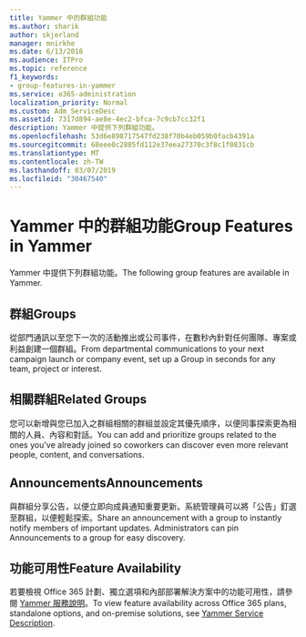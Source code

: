 ```yaml
---
title: Yammer 中的群組功能
ms.author: sharik
author: skjerland
manager: mnirkhe
ms.date: 6/13/2018
ms.audience: ITPro
ms.topic: reference
f1_keywords:
- group-features-in-yammer
ms.service: o365-administration
localization_priority: Normal
ms.custom: Adm_ServiceDesc
ms.assetid: 7317d894-ae8e-4ec2-bfca-7c9cb7cc32f1
description: Yammer 中提供下列群組功能。
ms.openlocfilehash: 53d6e898717547fd238f70b4eb059b0facb4391a
ms.sourcegitcommit: 68eee0c2885fd112e37eea27370c3f8c1f0831cb
ms.translationtype: MT
ms.contentlocale: zh-TW
ms.lasthandoff: 03/07/2019
ms.locfileid: "30467540"
---
```

# <a name="group-features-in-yammer"></a><span data-ttu-id="11141-103">Yammer 中的群組功能</span><span class="sxs-lookup"><span data-stu-id="11141-103">Group Features in Yammer</span></span>

<span data-ttu-id="11141-104">Yammer 中提供下列群組功能。</span><span class="sxs-lookup"><span data-stu-id="11141-104">The following group features are available in Yammer.</span></span>
  
## <a name="groups"></a><span data-ttu-id="11141-105">群組</span><span class="sxs-lookup"><span data-stu-id="11141-105">Groups</span></span>
<span data-ttu-id="11141-106"><a name="bkmk_Groups"> </a></span><span class="sxs-lookup"><span data-stu-id="11141-106"></span></span>

<span data-ttu-id="11141-107">從部門通訊以至您下一次的活動推出或公司事件，在數秒內針對任何團隊、專案或利益創建一個群組。</span><span class="sxs-lookup"><span data-stu-id="11141-107">From departmental communications to your next campaign launch or company event, set up a Group in seconds for any team, project or interest.</span></span>
  
## <a name="related-groups"></a><span data-ttu-id="11141-108">相關群組</span><span class="sxs-lookup"><span data-stu-id="11141-108">Related Groups</span></span>
<span data-ttu-id="11141-109"><a name="bkmk_RelatedGroups"> </a></span><span class="sxs-lookup"><span data-stu-id="11141-109"></span></span>

<span data-ttu-id="11141-110">您可以新增與您已加入之群組相關的群組並設定其優先順序，以便同事探索更為相關的人員、內容和對話。</span><span class="sxs-lookup"><span data-stu-id="11141-110">You can add and prioritize groups related to the ones you've already joined so coworkers can discover even more relevant people, content, and conversations.</span></span>
  
## <a name="announcements"></a><span data-ttu-id="11141-111">Announcements</span><span class="sxs-lookup"><span data-stu-id="11141-111">Announcements</span></span>
<span data-ttu-id="11141-112"><a name="bkmk_Announcements"> </a></span><span class="sxs-lookup"><span data-stu-id="11141-112"></span></span>

<span data-ttu-id="11141-p101">與群組分享公告，以便立即向成員通知重要更新。系統管理員可以將「公告」釘選至群組，以便輕鬆探索。</span><span class="sxs-lookup"><span data-stu-id="11141-p101">Share an announcement with a group to instantly notify members of important updates. Administrators can pin Announcements to a group for easy discovery.</span></span>
  
## <a name="feature-availability"></a><span data-ttu-id="11141-115">功能可用性</span><span class="sxs-lookup"><span data-stu-id="11141-115">Feature Availability</span></span>
<span data-ttu-id="11141-116"><a name="bkmk_Announcements"> </a></span><span class="sxs-lookup"><span data-stu-id="11141-116"></span></span>

<span data-ttu-id="11141-117">若要檢視 Office 365 計劃、獨立選項和內部部署解決方案中的功能可用性，請參閱 [Yammer 服務說明](yammer-service-description.md)。</span><span class="sxs-lookup"><span data-stu-id="11141-117">To view feature availability across Office 365 plans, standalone options, and on-premise solutions, see [Yammer Service Description](yammer-service-description.md).</span></span>
  

